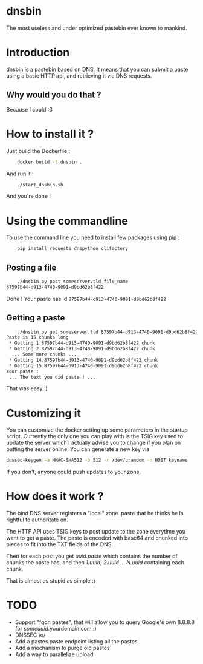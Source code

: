# dnsbin
The most useless and under optimized pastebin ever known to mankind.

# Introduction
dnsbin is a pastebin based on DNS. It means that you
can submit a paste using a basic HTTP api, and
retrieving it via DNS requests.

## Why would you do that ?
Because I could :3

# How to install it ?
Just build the Dockerfile :
```bash
    docker build -t dnsbin .
```
And run it :
```bash
    ./start_dnsbin.sh
```

And you're done !

# Using the commandline
To use the command line you need to install few packages using pip :
```bash
    pip install requests dnspython clifactory
```
## Posting a file
```bash
    ./dnsbin.py post someserver.tld file_name
87597b44-d913-4740-9091-d9bd62b8f422
```

Done ! Your paste has id `87597b44-d913-4740-9091-d9bd62b8f422`

## Getting a paste
```bash
    ./dnsbin.py get someserver.tld 87597b44-d913-4740-9091-d9bd62b8f422
Paste is 15 chunks long
 * Getting 1.87597b44-d913-4740-9091-d9bd62b8f422 chunk
 * Getting 2.87597b44-d913-4740-9091-d9bd62b8f422 chunk
  ... Some more chunks ...
 * Getting 14.87597b44-d913-4740-9091-d9bd62b8f422 chunk
 * Getting 15.87597b44-d913-4740-9091-d9bd62b8f422 chunk
Your paste :
 ... The text you did paste ! ...
```

That was easy :)

# Customizing it
You can customize the docker setting up some parameters in the startup script.
Currently the only one you can play with is the TSIG key used to update the server
which I actually advise you to change if you plan on putting the server online.
You can generate a new key via
```bash
dnssec-keygen -a HMAC-SHA512 -b 512 -r /dev/urandom -n HOST keyname
```

If you don't, anyone could push updates to your zone.

# How does it work ?
The bind DNS server registers a "local" zone .paste that
he thinks he is rightful to authoritate on.

The HTTP API uses TSIG keys to post update to the zone
everytime you want to get a paste. The paste is encoded
with base64 and chunked into pieces to fit into the TXT
fields of the DNS.

Then for each post you get *uuid.paste* which contains
the number of chunks the paste has, and then *1.uuid*,
*2.uuid* ... *N.uuid* containing each chunk.

That is almost as stupid as simple :)

# TODO
 * Support "fqdn pastes", that will allow you to
   query Google's own 8.8.8.8 for *someuuid*.yourdomain.com :)
 * DNSSEC \o/
 * Add a pastes.paste endpoint listing all the pastes
 * Add a mechanism to purge old pastes
 * Add a way to parallelize upload
